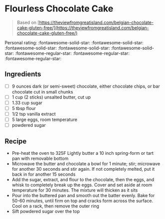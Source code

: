 <!-- Needs Manual Review -->

# Flourless Chocolate Cake

> Based on [https://theviewfromgreatisland.com/belgian-chocolate-cake-gluten-free/](https://theviewfromgreatisland.com/belgian-chocolate-cake-gluten-free/)

<!-- {cts} rating=2; (User can specify rating on scale of 1-5) -->

Personal rating: :fontawesome-solid-star: :fontawesome-solid-star: :fontawesome-solid-star: :fontawesome-solid-star: :fontawesome-solid-star: :fontawesome-regular-star: :fontawesome-regular-star: :fontawesome-regular-star:

<!-- {cte} -->

<!-- {cts} name_image=None; (User can specify image name) -->

<!-- TODO: Capture image -->

<!-- {cte} -->

## Ingredients

* [ ] 9 ounces dark (or semi-sweet) chocolate, either chocolate chips, or bar chocolate cut in small chunks
* [ ] 1 cup (2 sticks) unsalted butter, cut up
* [ ] 1.33 cup sugar
* [ ] 5 tbsp flour
* [ ] 1/2 tsp vanilla extract
* [ ] 5 large eggs, room temperature
* [ ] powdered sugar

## Recipe

* Pre-heat the oven to 325F Lightly butter a 10 inch spring-form or tart pan with removable bottom
* Microwave the butter and chocolate a bowl for 1 minute; stir; microwave for another 30 seconds and stir again. If not completely melted, put it back in for another 15 seconds
* Add the sugar, extract, and flour to the chocolate, then the eggs, and whisk to completely break up the eggs. Cover and set aside at room temperature for 30 minutes. The mixture will thicken as it sits
* Pour into the buttered pan and smooth out the batter evenly. Bake for 50-60 minutes, until firm on top and cracks form across the surface. Cool on a rack, then remove the outer ring
* Sift powdered sugar over the top
